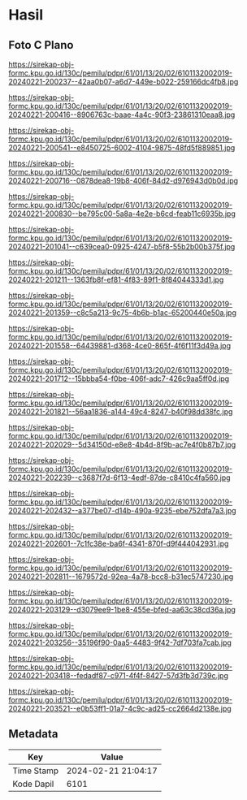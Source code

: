 # Hasil

## Foto C Plano

https://sirekap-obj-formc.kpu.go.id/130c/pemilu/pdpr/61/01/13/20/02/6101132002019-20240221-200237--42aa0b07-a6d7-449e-b022-259166dc4fb8.jpg

https://sirekap-obj-formc.kpu.go.id/130c/pemilu/pdpr/61/01/13/20/02/6101132002019-20240221-200416--8906763c-baae-4a4c-90f3-23861310eaa8.jpg

https://sirekap-obj-formc.kpu.go.id/130c/pemilu/pdpr/61/01/13/20/02/6101132002019-20240221-200541--e8450725-6002-4104-9875-48fd5f889851.jpg

https://sirekap-obj-formc.kpu.go.id/130c/pemilu/pdpr/61/01/13/20/02/6101132002019-20240221-200716--0878dea8-19b8-406f-84d2-d976943d0b0d.jpg

https://sirekap-obj-formc.kpu.go.id/130c/pemilu/pdpr/61/01/13/20/02/6101132002019-20240221-200830--be795c00-5a8a-4e2e-b6cd-feab11c6935b.jpg

https://sirekap-obj-formc.kpu.go.id/130c/pemilu/pdpr/61/01/13/20/02/6101132002019-20240221-201041--c639cea0-0925-4247-b5f8-55b2b00b375f.jpg

https://sirekap-obj-formc.kpu.go.id/130c/pemilu/pdpr/61/01/13/20/02/6101132002019-20240221-201211--1363fb8f-ef81-4f83-89f1-8f84044333d1.jpg

https://sirekap-obj-formc.kpu.go.id/130c/pemilu/pdpr/61/01/13/20/02/6101132002019-20240221-201359--c8c5a213-9c75-4b6b-b1ac-65200440e50a.jpg

https://sirekap-obj-formc.kpu.go.id/130c/pemilu/pdpr/61/01/13/20/02/6101132002019-20240221-201558--64439881-d368-4ce0-865f-4f6f11f3d49a.jpg

https://sirekap-obj-formc.kpu.go.id/130c/pemilu/pdpr/61/01/13/20/02/6101132002019-20240221-201712--15bbba54-f0be-406f-adc7-426c9aa5ff0d.jpg

https://sirekap-obj-formc.kpu.go.id/130c/pemilu/pdpr/61/01/13/20/02/6101132002019-20240221-201821--56aa1836-a144-49c4-8247-b40f98dd38fc.jpg

https://sirekap-obj-formc.kpu.go.id/130c/pemilu/pdpr/61/01/13/20/02/6101132002019-20240221-202029--5d34150d-e8e8-4b4d-8f9b-ac7e4f0b87b7.jpg

https://sirekap-obj-formc.kpu.go.id/130c/pemilu/pdpr/61/01/13/20/02/6101132002019-20240221-202239--c3687f7d-6f13-4edf-87de-c8410c4fa560.jpg

https://sirekap-obj-formc.kpu.go.id/130c/pemilu/pdpr/61/01/13/20/02/6101132002019-20240221-202432--a377be07-d14b-490a-9235-ebe752dfa7a3.jpg

https://sirekap-obj-formc.kpu.go.id/130c/pemilu/pdpr/61/01/13/20/02/6101132002019-20240221-202601--7c1fc38e-ba6f-4341-870f-d9f444042931.jpg

https://sirekap-obj-formc.kpu.go.id/130c/pemilu/pdpr/61/01/13/20/02/6101132002019-20240221-202811--1679572d-92ea-4a78-bcc8-b31ec5747230.jpg

https://sirekap-obj-formc.kpu.go.id/130c/pemilu/pdpr/61/01/13/20/02/6101132002019-20240221-203129--d3079ee9-1be8-455e-bfed-aa63c38cd36a.jpg

https://sirekap-obj-formc.kpu.go.id/130c/pemilu/pdpr/61/01/13/20/02/6101132002019-20240221-203256--35196f90-0aa5-4483-9f42-7df703fa7cab.jpg

https://sirekap-obj-formc.kpu.go.id/130c/pemilu/pdpr/61/01/13/20/02/6101132002019-20240221-203418--fedadf87-c971-4f4f-8427-57d3fb3d739c.jpg

https://sirekap-obj-formc.kpu.go.id/130c/pemilu/pdpr/61/01/13/20/02/6101132002019-20240221-203521--e0b53ff1-01a7-4c9c-ad25-cc2664d2138e.jpg


## Metadata

| Key        | Value               |
| ---------- | ------------------- |
| Time Stamp | 2024-02-21 21:04:17 |
| Kode Dapil | 6101                |




